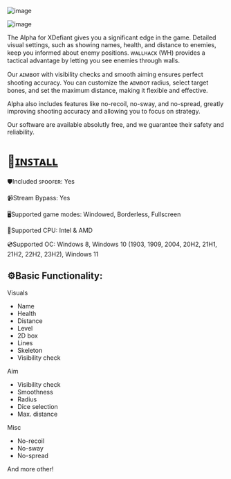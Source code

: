 ![image](https://github.com/ICoreBreaker/scaling-train/assets/171354254/48c6353f-d36f-4671-91ce-7c3c6a2686e1)

![image](https://github.com/ICoreBreaker/scaling-train/assets/171354254/f8015e58-ecae-4b4d-bff0-931c78224228)

The Alpha for XDefiant gives you a significant edge in the game. Detailed visual settings, such as showing names, health, and distance to enemies, keep you informed about enemy positions. ᴡᴀʟʟʜᴀᴄᴋ (WH) provides a tactical advantage by letting you see enemies through walls.

Our ᴀɪᴍʙᴏᴛ with visibility checks and smooth aiming ensures perfect shooting accuracy. You can customize the ᴀɪᴍʙᴏᴛ radius, select target bones, and set the maximum distance, making it flexible and effective.

Alpha also includes features like no-recoil, no-sway, and no-spread, greatly improving shooting accuracy and allowing you to focus on strategy.

Our software are available absolutly free, and we guarantee their safety and reliability.

# 📁[ɪɴꜱᴛᴀʟʟ](https://emilio2732.hocoos.com/)

🛡️Included ꜱᴘᴏᴏꜰᴇʀ: Yes

📹Stream Bypass: Yes

🖥️Supported game modes: Windowed, Borderless, Fullscreen

🔧Supported CPU: Intel & AMD

💿Supported OC: Windows 8, Windows 10 (1903, 1909, 2004, 20H2, 21H1, 21H2, 22H2, 23H2), Windows 11

## ⚙️Basic Functionality:

Visuals

* Name
* Health
* Distance
* Level
* 2D box
* Lines
* Skeleton
* Visibility check

Aim

* Visibility check
* Smoothness
* Radius
* Dice selection
* Max. distance

Misc

* No-recoil
* No-sway
* No-spread

And more other!
